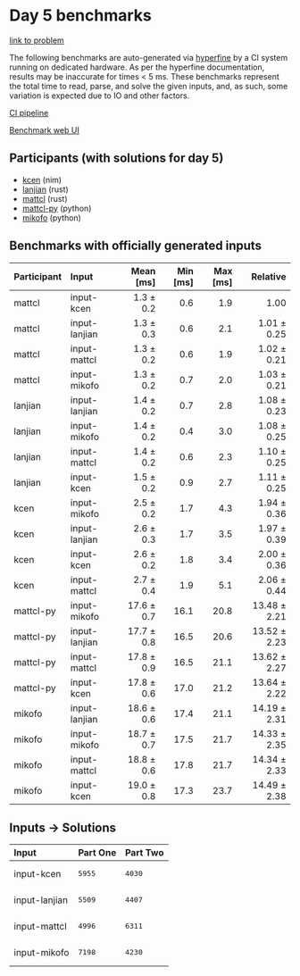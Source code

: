 # Day 5 benchmarks

[link to problem](https://adventofcode.com/2024/day/5)

The following benchmarks are auto-generated via
[hyperfine](https://github.com/sharkdp/hyperfine) by a CI system running on
dedicated hardware. As per the hyperfine documentation, results may be
inaccurate for times < 5 ms. These benchmarks represent the total time to read,
parse, and solve the given inputs, and, as such, some variation is expected due
to IO and other factors.

[CI pipeline](http://ci.papercode.net:8080/teams/main/pipelines/aoc2024)

[Benchmark web UI](https://aoc.ancalagon.black)


## Participants (with solutions for day 5)

- [kcen](https://github.com/kcen/aoc2024) (nim)
- [lanjian](https://github.com/lanjian/aoc-2024) (rust)
- [mattcl](https://github.com/mattcl/aoc2024) (rust)
- [mattcl-py](https://github.com/mattcl/aoc2024-py) (python)
- [mikofo](https://github.com/mikofo/aoc2024) (python)


## Benchmarks with officially generated inputs

| Participant | Input | Mean [ms] | Min [ms] | Max [ms] | Relative |
|:---|:---|---:|---:|---:|---:|
| mattcl | input-kcen | 1.3 ± 0.2 | 0.6 | 1.9 | 1.00 |
| mattcl | input-lanjian | 1.3 ± 0.3 | 0.6 | 2.1 | 1.01 ± 0.25 |
| mattcl | input-mattcl | 1.3 ± 0.2 | 0.6 | 1.9 | 1.02 ± 0.21 |
| mattcl | input-mikofo | 1.3 ± 0.2 | 0.7 | 2.0 | 1.03 ± 0.21 |
| lanjian | input-lanjian | 1.4 ± 0.2 | 0.7 | 2.8 | 1.08 ± 0.23 |
| lanjian | input-mikofo | 1.4 ± 0.2 | 0.4 | 3.0 | 1.08 ± 0.25 |
| lanjian | input-mattcl | 1.4 ± 0.2 | 0.6 | 2.3 | 1.10 ± 0.25 |
| lanjian | input-kcen | 1.5 ± 0.2 | 0.9 | 2.7 | 1.11 ± 0.25 |
| kcen | input-mikofo | 2.5 ± 0.2 | 1.7 | 4.3 | 1.94 ± 0.36 |
| kcen | input-lanjian | 2.6 ± 0.3 | 1.7 | 3.5 | 1.97 ± 0.39 |
| kcen | input-kcen | 2.6 ± 0.2 | 1.8 | 3.4 | 2.00 ± 0.36 |
| kcen | input-mattcl | 2.7 ± 0.4 | 1.9 | 5.1 | 2.06 ± 0.44 |
| mattcl-py | input-mikofo | 17.6 ± 0.7 | 16.1 | 20.8 | 13.48 ± 2.21 |
| mattcl-py | input-lanjian | 17.7 ± 0.8 | 16.5 | 20.6 | 13.52 ± 2.23 |
| mattcl-py | input-mattcl | 17.8 ± 0.9 | 16.5 | 21.1 | 13.62 ± 2.27 |
| mattcl-py | input-kcen | 17.8 ± 0.6 | 17.0 | 21.2 | 13.64 ± 2.22 |
| mikofo | input-lanjian | 18.6 ± 0.6 | 17.4 | 21.1 | 14.19 ± 2.31 |
| mikofo | input-mikofo | 18.7 ± 0.7 | 17.5 | 21.7 | 14.33 ± 2.35 |
| mikofo | input-mattcl | 18.8 ± 0.6 | 17.8 | 21.7 | 14.34 ± 2.33 |
| mikofo | input-kcen | 19.0 ± 0.8 | 17.3 | 23.7 | 14.49 ± 2.38 |


## Inputs -> Solutions

| Input | Part One | Part Two |
|:---|:---|:---|
|input-kcen|<pre>5955</pre>|<pre>4030</pre>|
|input-lanjian|<pre>5509</pre>|<pre>4407</pre>|
|input-mattcl|<pre>4996</pre>|<pre>6311</pre>|
|input-mikofo|<pre>7198</pre>|<pre>4230</pre>|
